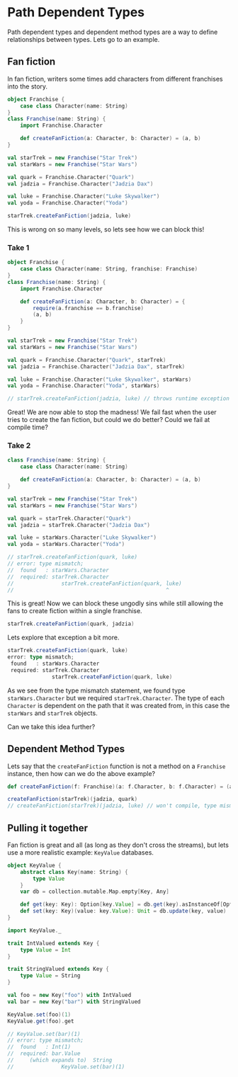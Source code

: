 # Path Dependent Types
Path dependent types and dependent method types are a way to define relationships between types.  Lets go to an example.

## Fan fiction
In fan fiction, writers some times add characters from different franchises into the story.

```scala
object Franchise {
    case class Character(name: String)
}
class Franchise(name: String) {
    import Franchise.Character

    def createFanFiction(a: Character, b: Character) = (a, b)
}

val starTrek = new Franchise("Star Trek")
val starWars = new Franchise("Star Wars")

val quark = Franchise.Character("Quark")
val jadzia = Franchise.Character("Jadzia Dax")

val luke = Franchise.Character("Luke Skywalker")
val yoda = Franchise.Character("Yoda")

starTrek.createFanFiction(jadzia, luke)
```
This is wrong on so many levels, so lets see how we can block this!

### Take 1

```scala
object Franchise {
    case class Character(name: String, franchise: Franchise)
}
class Franchise(name: String) {
    import Franchise.Character

    def createFanFiction(a: Character, b: Character) = {
        require(a.franchise == b.franchise)
        (a, b)
    }
}

val starTrek = new Franchise("Star Trek")
val starWars = new Franchise("Star Wars")

val quark = Franchise.Character("Quark", starTrek)
val jadzia = Franchise.Character("Jadzia Dax", starTrek)

val luke = Franchise.Character("Luke Skywalker", starWars)
val yoda = Franchise.Character("Yoda", starWars)

// starTrek.createFanFiction(jadzia, luke) // throws runtime exception
```

Great!  We are now able to stop the madness!  We fail fast when the user tries to create the fan fiction, but could we do better?  Could we fail at compile time?

### Take 2

```scala
class Franchise(name: String) {
    case class Character(name: String)

    def createFanFiction(a: Character, b: Character) = (a, b)
}

val starTrek = new Franchise("Star Trek")
val starWars = new Franchise("Star Wars")

val quark = starTrek.Character("Quark")
val jadzia = starTrek.Character("Jadzia Dax")

val luke = starWars.Character("Luke Skywalker")
val yoda = starWars.Character("Yoda")

// starTrek.createFanFiction(quark, luke)
// error: type mismatch;
//  found   : starWars.Character
//  required: starTrek.Character
//               starTrek.createFanFiction(quark, luke)
//                                                ^
```

This is great!  Now we can block these ungodly sins while still allowing the fans to create fiction within a single franchise.

```scala
starTrek.createFanFiction(quark, jadzia)
```

Lets explore that exception a bit more.

```scala
starTrek.createFanFiction(quark, luke)
error: type mismatch;
 found   : starWars.Character
 required: starTrek.Character
              starTrek.createFanFiction(quark, luke)
```

As we see from the type mismatch statement, we found type `starWars.Character` but we required `starTrek.Character`.  The type of each `Character` is dependent on the path that it was created from, in this case the `starWars` and `starTrek` objects.

Can we take this idea further?

## Dependent Method Types
Lets say that the `createFanFiction` function is not a method on a `Franchise` instance, then how can we do the above example?

```scala
def createFanFiction(f: Franchise)(a: f.Character, b: f.Character) = (a, b)

createFanFiction(starTrek)(jadzia, quark)
// createFanFiction(starTrek)(jadzia, luke) // won't compile, type mismatch
```

## Pulling it together
Fan fiction is great and all (as long as they don't cross the streams), but lets use a more realistic example: `KeyValue` databases.

```scala
object KeyValue {
    abstract class Key(name: String) {
        type Value
    }
    var db = collection.mutable.Map.empty[Key, Any]

    def get(key: Key): Option[key.Value] = db.get(key).asInstanceOf[Option[key.Value]]
    def set(key: Key)(value: key.Value): Unit = db.update(key, value)
}

import KeyValue._

trait IntValued extends Key {
    type Value = Int
}

trait StringValued extends Key {
    type Value = String
}

val foo = new Key("foo") with IntValued
val bar = new Key("bar") with StringValued

KeyValue.set(foo)(1)
KeyValue.get(foo).get

// KeyValue.set(bar)(1)
// error: type mismatch;
//  found   : Int(1)
//  required: bar.Value
//     (which expands to)  String
//               KeyValue.set(bar)(1)
```
